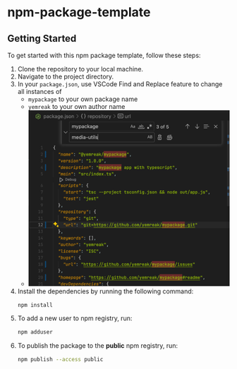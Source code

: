 # npm-package-template

## Getting Started

To get started with this npm package template, follow these steps:

1. Clone the repository to your local machine.
2. Navigate to the project directory.
3. In your `package.json`, use VSCode Find and Replace feature to change all instances of 
	- `mypackage` to your own package name
	- `yemreak` to your own author name
	- ![alt text](assets/SCR-20240427-qoxk.png)
4. Install the dependencies by running the following command:
	```zsh
	npm install
	```
5. To add a new user to npm registry, run:
	```zsh
	npm adduser
	```
6. To publish the package to the **public** npm registry, run:
	```zsh
	npm publish --access public
	```

